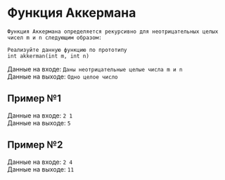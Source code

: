# Функция Аккермана
`Функция Аккермана определяется рекурсивно для неотрицательных целых чисел m и n следующим образом:`

`Реализуйте данную функцию по прототипу`  
`int akkerman(int m, int n)`  

Данные на входе: 	`Даны неотрицательные целые числа m и n`  
Данные на выходе: 	`Одно целое число` 

## Пример №1
Данные на входе: 	`2 1`  
Данные на выходе: 	`5` 

## Пример №2
Данные на входе: 	`2 4`  
Данные на выходе: 	`11` 